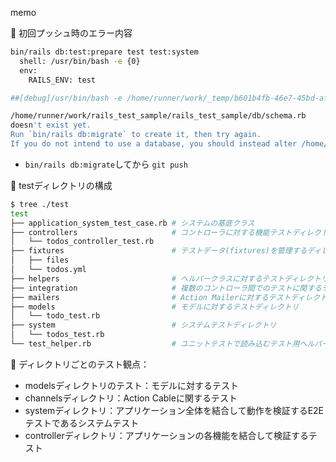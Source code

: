 memo

🛑 初回プッシュ時のエラー内容
```sh
bin/rails db:test:prepare test test:system
  shell: /usr/bin/bash -e {0}
  env:
    RAILS_ENV: test

##[debug]/usr/bin/bash -e /home/runner/work/_temp/b601b4fb-46e7-45bd-afb0-8349435ab91d.sh

/home/runner/work/rails_test_sample/rails_test_sample/db/schema.rb 
doesn't exist yet. 
Run `bin/rails db:migrate` to create it, then try again. 
If you do not intend to use a database, you should instead alter /home/runner/work/rails_test_sample/rails_test_sample/config/application.rb to limit the frameworks that will be loaded.
```
- `bin/rails db:migrate`してから `git push`
  
  
📁 testディレクトリの構成
```sh
$ tree ./test
test
├── application_system_test_case.rb # システムの基底クラス
├── controllers                     # コントローラに対する機能テストディレクトリ
│   └── todos_controller_test.rb
├── fixtures                        # テストデータ(fixtures)を管理するディレクトリ
│   ├── files
│   └── todos.yml
├── helpers                         # ヘルパークラスに対するテストディレクトリ
├── integration                     # 複数のコントローラ間でのテストに関するテストディレクトリ
├── mailers                         # Action Mailerに対するテストディレクトリ
├── models                          # モデルに対するテストディレクトリ
│   └── todo_test.rb
├── system                          # システムテストディレクトリ
│   └── todos_test.rb
└── test_helper.rb                  # ユニットテストで読み込むテスト用ヘルパークラス
```

🧪 ディレクトリごとのテスト観点：
 - modelsディレクトリのテスト：モデルに対するテスト
 - channelsディレクトリ：Action Cableに関するテスト
 - systemディレクトリ：アプリケーション全体を結合して動作を検証するE2Eテストであるシステムテスト
 - controllerディレクトリ：アプリケーションの各機能を結合して検証するテスト

